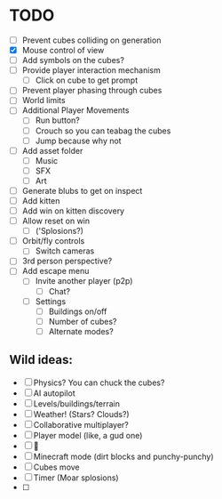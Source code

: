 # TODO

- [ ] Prevent cubes colliding on generation
- [x] Mouse control of view
- [ ] Add symbols on the cubes?
- [ ] Provide player interaction mechanism
  - [ ] Click on cube to get prompt
- [ ] Prevent player phasing through cubes
- [ ] World limits
- [ ] Additional Player Movements
  - [ ] Run button?
  - [ ] Crouch so you can teabag the cubes
  - [ ] Jump because why not
- [ ] Add asset folder
  - [ ] Music
  - [ ] SFX
  - [ ] Art
- [ ] Generate blubs to get on inspect
- [ ] Add kitten
- [ ] Add win on kitten discovery
- [ ] Allow reset on win
  - [ ] ('Splosions?)
- [ ] Orbit/fly controls
  - [ ] Switch cameras
- [ ] 3rd person perspective?
- [ ] Add escape menu
  - [ ] Invite another player (p2p)
    - [ ] Chat?
  - [ ] Settings
    - [ ] Buildings on/off
    - [ ] Number of cubes?
    - [ ] Alternate modes?

## Wild ideas:

- [ ] Physics? You can chuck the cubes?
- [ ] AI autopilot
- [ ] Levels/buildings/terrain
- [ ] Weather! (Stars? Clouds?)
- [ ] Collaborative multiplayer?
- [ ] Player model (like, a gud one)
- [ ] :gun:
- [ ] Minecraft mode (dirt blocks and punchy-punchy)
- [ ] Cubes move
- [ ] Timer (Moar splosions)
- [ ]
